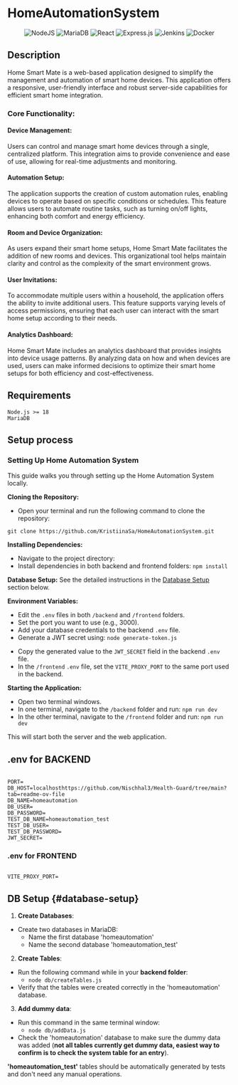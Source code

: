 # HomeAutomationSystem

<p align="center">
  <img src="https://img.shields.io/badge/node.js-6DA55F?style=for-the-badge&logo=node.js&logoColor=white" alt="NodeJS">
  <img src="https://img.shields.io/badge/MariaDB-003545?style=for-the-badge&logo=mariadb&logoColor=white" alt="MariaDB">
  <img src="https://img.shields.io/badge/react-%2320232a.svg?style=for-the-badge&logo=react&logoColor=%2361DAFB" alt="React">
  <img src="https://img.shields.io/badge/express.js-%23404d59.svg?style=for-the-badge&logo=express&logoColor=%2361DAFB" alt="Express.js">
  <img src="https://img.shields.io/badge/jenkins-%232C5263.svg?style=for-the-badge&logo=jenkins&logoColor=white" alt="Jenkins">
  <img src="https://img.shields.io/badge/docker-%230db7ed.svg?style=for-the-badge&logo=docker&logoColor=white" alt="Docker">
</p>

## Description

Home Smart Mate is a web-based application designed to simplify the management and automation of smart home devices. This application offers a responsive, user-friendly interface and robust server-side capabilities for efficient smart home integration.

### Core Functionality:

#### Device Management:

Users can control and manage smart home devices through a single, centralized platform. This integration aims to provide convenience and ease of use, allowing for real-time adjustments and monitoring.

#### Automation Setup:

The application supports the creation of custom automation rules, enabling devices to operate based on specific conditions or schedules. This feature allows users to automate routine tasks, such as turning on/off lights, enhancing both comfort and energy efficiency.

#### Room and Device Organization:

As users expand their smart home setups, Home Smart Mate facilitates the addition of new rooms and devices. This organizational tool helps maintain clarity and control as the complexity of the smart environment grows.

#### User Invitations:

To accommodate multiple users within a household, the application offers the ability to invite additional users. This feature supports varying levels of access permissions, ensuring that each user can interact with the smart home setup according to their needs.

#### Analytics Dashboard:

Home Smart Mate includes an analytics dashboard that provides insights into device usage patterns. By analyzing data on how and when devices are used, users can make informed decisions to optimize their smart home setups for both efficiency and cost-effectiveness.

## Requirements

```
Node.js >= 18
MariaDB
```

## Setup process

### Setting Up Home Automation System

This guide walks you through setting up the Home Automation System locally.

**Cloning the Repository:**

- Open your terminal and run the following command to clone the repository:

`git clone https://github.com/KristiinaSa/HomeAutomationSystem.git`

**Installing Dependencies:**

- Navigate to the project directory:
- Install dependencies in both backend and frontend folders:
  `npm install`

**Database Setup:**
See the detailed instructions in the [Database Setup](#database-setup) section below.

**Environment Variables:**

- Edit the `.env` files in both `/backend` and `/frontend` folders.
- Set the port you want to use (e.g., 3000).
- Add your database credentials to the backend `.env` file.
- Generate a JWT secret using: `node generate-token.js`

* Copy the generated value to the `JWT_SECRET` field in the backend `.env` file.
* In the `/frontend` `.env` file, set the `VITE_PROXY_PORT` to the same port used in the backend.

**Starting the Application:**

- Open two terminal windows.
- In one terminal, navigate to the `/backend` folder and run: `npm run dev`
- In the other terminal, navigate to the `/frontend` folder and run: `npm run dev`

This will start both the server and the web application.

## .env for BACKEND

```

PORT=
DB_HOST=localhosthttps://github.com/Nischhal3/Health-Guard/tree/main?tab=readme-ov-file
DB_NAME=homeautomation
DB_USER=
DB_PASSWORD=
TEST_DB_NAME=homeautomation_test
TEST_DB_USER=
TEST_DB_PASSWORD=
JWT_SECRET=

```

### .env for FRONTEND

```

VITE_PROXY_PORT=

```

## DB Setup {#database-setup}

1. **Create Databases**:

- Create two databases in MariaDB:
  - Name the first database 'homeautomation'
  - Name the second database 'homeautomation_test'

2. **Create Tables**:

- Run the following command while in your **backend folder**:
  - `node db/createTables.js`
- Verify that the tables were created correctly in the 'homeautomation' database.

3. **Add dummy data**:

- Run this command in the same terminal window:
  - `node db/addData.js`
- Check the 'homeautomation' database to make sure the dummy data was added (**not all tables currently get dummy data, easiest way to confirm is to check the system table for an entry**).

**'homeautomation_test'** tables should be automatically generated by tests and don't need any manual operations.

```

```

